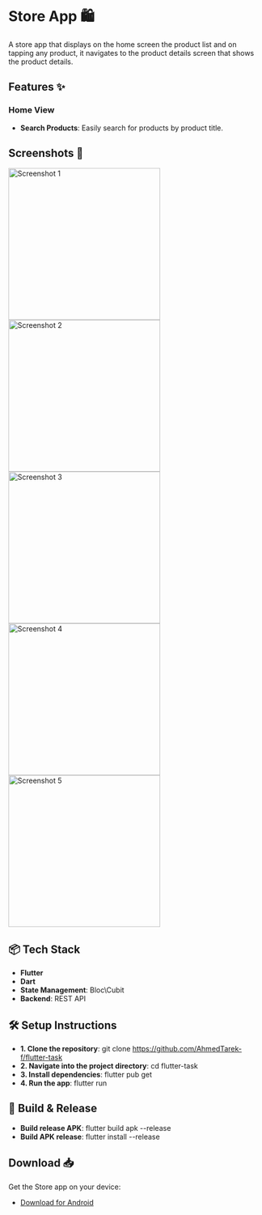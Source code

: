 # Store App 🛍️

A store app that displays on the home screen the product list and on tapping any product, it navigates to the product details screen that shows the product details.

## Features ✨

### Home View  

- **Search Products**: Easily search for products by product title.

## Screenshots 📸
<img src="https://github.com/user-attachments/assets/f83d76ee-1321-45a0-a1e9-2784ff088d45" alt="Screenshot 1" width="300"/>
<img src="https://github.com/user-attachments/assets/77ed3707-e840-48e6-b1fd-7864f1d639e0" alt="Screenshot 2" width="300"/>
<img src="https://github.com/user-attachments/assets/14b09432-0882-477f-b0d1-f80d2c619c21" alt="Screenshot 3" width="300"/>
<img src="https://github.com/user-attachments/assets/6a2955e4-93f0-4eb3-85bb-3a9d2c0f1fc9" alt="Screenshot 4" width="300"/>
<img src="https://github.com/user-attachments/assets/767c4a6f-18ae-4285-880a-ba3ad61bb5a7" alt="Screenshot 5" width="300"/>

## 📦 Tech Stack

- **Flutter**
- **Dart**
- **State Management**: Bloc\Cubit
- **Backend**: REST API

## 🛠️ Setup Instructions

- **1. Clone the repository**: git clone https://github.com/AhmedTarek-f/flutter-task
- **2. Navigate into the project directory**: cd flutter-task
- **3. Install dependencies**: flutter pub get
- **4. Run the app**: flutter run

## 📱 Build & Release

- **Build release APK**: flutter build apk --release
- **Build APK release**: flutter install --release

## Download 📥

Get the Store app on your device:

- [Download for Android](https://drive.google.com/file/d/1rjdHzO3IAGP1NqqR23OlkYB5B0jXhHJR/view?usp=drive_link)
